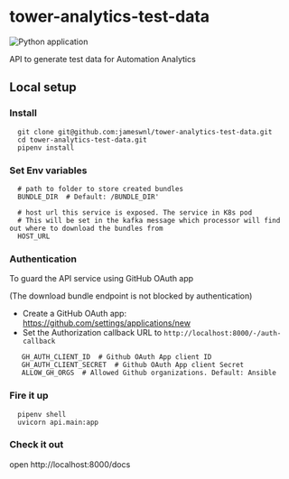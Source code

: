 # tower-analytics-test-data

![Python application](https://github.com/jameswnl/tower-analytics-test-data/workflows/Python%20application/badge.svg)

API to generate test data for Automation Analytics

## Local setup

### Install
```
  git clone git@github.com:jameswnl/tower-analytics-test-data.git
  cd tower-analytics-test-data.git
  pipenv install
```

### Set Env variables
```
  # path to folder to store created bundles
  BUNDLE_DIR  # Default: /BUNDLE_DIR'
  
  # host url this service is exposed. The service in K8s pod
  # This will be set in the kafka message which processor will find out where to download the bundles from
  HOST_URL
```

###  Authentication
To guard the API service using GitHub OAuth app

(The download bundle endpoint is not blocked by authentication)

* Create a GitHub OAuth app: https://github.com/settings/applications/new
* Set the Authorization callback URL to `http://localhost:8000/-/auth-callback`

```
   GH_AUTH_CLIENT_ID  # Github OAuth App client ID
   GH_AUTH_CLIENT_SECRET  # Github OAuth App client Secret
   ALLOW_GH_ORGS  # Allowed Github organizations. Default: Ansible
```

### Fire it up
```
  pipenv shell
  uvicorn api.main:app
```

### Check it out

open http://localhost:8000/docs


